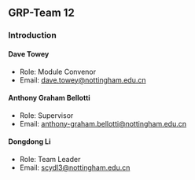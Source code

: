 ## GRP-Team 12

### Introduction

#### Dave Towey
- Role: Module Convenor
- Email: dave.towey@nottingham.edu.cn

#### Anthony Graham Bellotti
- Role: Supervisor
- Email: anthony-graham.bellotti@nottingham.edu.cn

#### Dongdong Li
- Role: Team Leader
- Email: scydl3@nottingham.edu.cn


